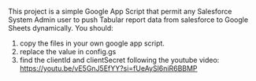 This project is a simple Google App Script that permit any Salesforce System Admin user to push Tabular report data from salesforce to Google Sheets dynamically.
You should:
1. copy the files in your own google app script.
2. replace the value <replace> in config.gs
3. find the clientId and clientSecret following the youtube video: https://youtu.be/vE5GnJ5EfYY?si=fUeAySl6niR6BBMP
